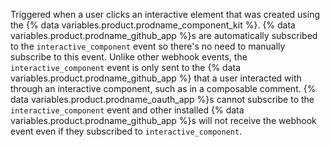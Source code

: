 Triggered when a user clicks an interactive element that was created using the {% data variables.product.prodname_component_kit %}. {% data variables.product.prodname_github_app %}s are automatically subscribed to the `interactive_component` event so there's no need to manually subscribe to this event. Unlike other webhook events, the `interactive_component` event is only sent to the {% data variables.product.prodname_github_app %} that a user interacted with through an interactive component, such as in a composable comment. {% data variables.product.prodname_oauth_app %}s cannot subscribe to the `interactive_component` event and other installed {% data variables.product.prodname_github_app %}s will not receive the webhook event even if they subscribed to `interactive_component`.